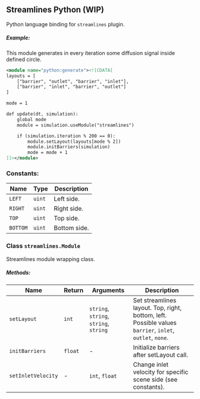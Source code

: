 ## Streamlines Python (WIP)

Python language binding for `streamlines` plugin.

##### Example:

This module generates in every iteration some diffusion signal inside defined circle.

```xml
<module name="python:generate"><![CDATA[
layouts = [
    ["barrier", "outlet", "barrier", "inlet"],
    ["barrier", "inlet", "barrier", "outlet"]
]

mode = 1

def update(dt, simulation):
    global mode
    module = simulation.useModule("streamlines")

    if (simulation.iteration % 200 == 0):
        module.setLayout(layouts[mode % 2])
        module.initBarriers(simulation)
        mode = mode + 1
]]></module>
```

### Constants:

| Name     | Type   | Description  |
| -------- | ------ | ------------ |
| `LEFT`   | `uint` | Left side.   |
| `RIGHT`  | `uint` | Right side.  |
| `TOP`    | `uint` | Top side.    |
| `BOTTOM` | `uint` | Bottom side. |

### Class `streamlines.Module`

Streamlines module wrapping class.

##### Methods:

| Name               | Return   | Arguments                              | Description                                    |
| ------------------ | -------- | -------------------------------------- | ---------------------------------------------- |
| `setLayout`        | `int`    | `string`, `string`, `string`, `string` | Set streamlines layout. Top, right, bottom, left. Possible values `barrier`, `inlet`, `outlet`, `none`. |
| `initBarriers`     | `float`  | -                                      | Initialize barriers after setLayout call.      |
| `setInletVelocity` | -        | `int`, `float`                         | Change inlet velocity for specific scene side (see constants). |
